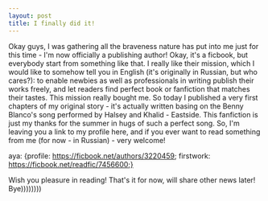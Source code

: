 ```yaml
---
layout: post
title: I finally did it!
---
```

Okay guys, I was gathering all the braveness nature has put into me just for this time - I'm now officially a publishing author! Okay, it's
a ficbook, but everybody start from something like that. I really like their mission, which I would like to somehow tell you in English (it's
originally in Russian, but who cares?): to enable newbies as well as professionals in writing publish their works freely, and let readers find
perfect book or fanfiction that matches their tastes. This mission really bought me. So today I published a very first chapters of my original
story - it's actually written basing on the Benny Blanco's song performed by Halsey and Khalid - Eastside. This fanfiction is just my thanks
for the summer in hugs of such a perfect song. So, I'm leaving you a link to my profile here, and if you ever want to read something from me
(for now - in Russian) - very welcome!

aya:
  {profile: https://ficbook.net/authors/3220459;
   firstwork: https://ficbook.net/readfic/7456600;}
   
   Wish you pleasure in reading! That's it for now, will share other news later! Bye))))))))
